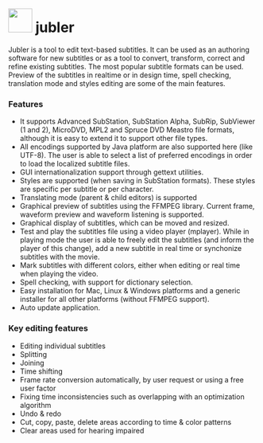 # <img src="https://cdn.rawgit.com/chocolatey/chocolatey-coreteampackages/a8fa14d8c3ca49fd8bd8f856d9091b1a9103ada1/icons/jubler.png" width="48" height="48" /> jubler

Jubler is a tool to edit text-based subtitles.
It can be used as an authoring software for new subtitles or as a tool to convert, transform, correct and refine existing subtitles.
The most popular subtitle formats can be used.
Preview of the subtitles in realtime or in design time, spell checking, translation mode and styles editing are some of the main features.

### Features
* It supports Advanced SubStation, SubStation Alpha, SubRip, SubViewer (1 and 2), MicroDVD, MPL2
  and Spruce DVD Meastro file formats, although it is easy to extend it to support other file types.
* All encodings supported by Java platform are also supported here (like UTF-8).
  The user is able to select a list of preferred encodings in order to load the localized subtitle files.
* GUI internationalization support through gettext utilities.
* Styles are supported (when saving in SubStation formats). These styles are specific per subtitle or per character.
* Translating mode (parent &amp; child editors) is supported
* Graphical preview of subtitles using the FFMPEG library. Current frame, waveform preview and waveform listening is supported.
* Graphical display of subtitles, which can be moved and resized.
* Test and play the subtitles file using a video player (mplayer). While in playing mode the user is able to freely edit the subtitles
  (and inform the player of this change), add a new subtitle in real time or synchonize subtitles with the movie.
* Mark subtitles with different colors, either when editing or real time when playing the video.
* Spell checking, with support for dictionary selection.
* Easy installation for Mac, Linux &amp; Windows platforms and a generic installer for all other platforms
  (without FFMPEG support).
* Auto update application.

### Key editing features
* Editing individual subtitles
* Splitting
* Joining
* Time shifting
* Frame rate conversion automatically, by user request or using a free user factor
* Fixing time inconsistencies such as overlapping with an optimization algorithm
* Undo &amp; redo
* Cut, copy, paste, delete areas according to time &amp; color patterns
* Clear areas used for hearing impaired
